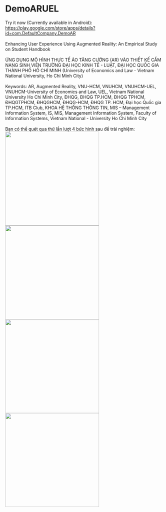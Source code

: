 # DemoARUEL
Try it now (Currently available in Android): https://play.google.com/store/apps/details?id=com.DefaultCompany.DemoAR
<br>
<br>
Enhancing User Experience Using Augmented Reality: An Empirical Study on Student Handbook
<br>
<br>
ỨNG DỤNG MÔ HÌNH THỰC TẾ ẢO TĂNG CƯỜNG (AR) VÀO THIẾT KẾ CẨM NANG SINH VIÊN TRƯỜNG ĐẠI HỌC KINH TẾ - LUẬT, ĐẠI HỌC QUỐC GIA THÀNH PHỐ HỒ CHÍ MINH (University of
Economics and Law - Vietnam National University, Ho Chi Minh City)
<br>
<br>
Keywords: AR, Augmented Reality, VNU-HCM, VNUHCM, VNUHCM-UEL, VNUHCM-University of Economics and Law, UEL, Vietnam National University Ho Chi Minh City, ĐHQG, ĐHQG TP.HCM, ĐHQG TPHCM, ĐHQGTPHCM, ĐHQGHCM, ĐHQG-HCM, ĐHQG TP. HCM, Đại học Quốc gia TP.HCM, ITB Club, KHOA HỆ THỐNG THÔNG TIN, MIS – Management Information System, IS, MIS, Management Information System, Faculty of Information Systems, Vietnam National - University Ho Chi Minh City
<br>
<br>
Bạn có thể quét qua thử lần lượt 4 bức hình sau để trải nghiệm:
<br>
<img style="width:300px" src="https://cca.uel.edu.vn/Resources/Images/SubDomain/cca/UEL%20Brand%20Toolkit/UEL%20-%20logo%20official.png">
<br>
<img style="width:300px" src="https://static.ybox.vn/2021/10/4/1634153105636-dkhethongthongtin-z21440oty-avatar.png">
<br>
<img style="width:300px" src="https://www.uel.edu.vn/Resources/imagesPortlet/f8c29ff1-ab51-4d71-a17f-087fe5af9db3/Artboard%202.png">
<br>
<img style="width:300px" src="https://busmediavn.com/wp-content/uploads/2019/08/lo-trinh-bus-33-tphcm-2.jpg">

